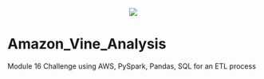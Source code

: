 <p align="center">
<image src="https://user-images.githubusercontent.com/82583576/129462078-923766d8-b765-4038-a86d-364b4faf586c.png"
</p>


# Amazon_Vine_Analysis
Module 16 Challenge using AWS, PySpark, Pandas, SQL for an ETL process

